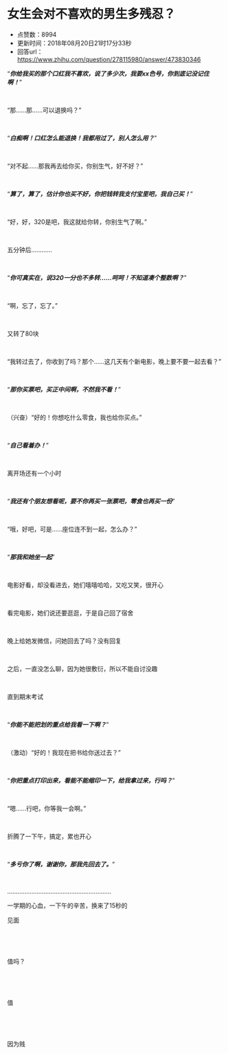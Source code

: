 # 女生会对不喜欢的男生多残忍？
- 点赞数：8994
- 更新时间：2018年08月20日21时17分33秒
- 回答url：https://www.zhihu.com/question/278115980/answer/473830346
<body>
 <p data-pid="XXmkQH0E">“<b><i>你给我买的那个口红我不喜欢，说了多少次，我要xx色号，你到底记没记住啊！</i></b>”</p>
 <p class="ztext-empty-paragraph"><br></p>
 <p data-pid="QvufOTto">“那……那……可以退换吗？”</p>
 <p class="ztext-empty-paragraph"><br></p>
 <p data-pid="LjeHBFiQ">“<b><i>白痴啊！口红怎么能退换！我都用过了，别人怎么用？</i></b>”</p>
 <p class="ztext-empty-paragraph"><br></p>
 <p data-pid="ufkmXWh3">“对不起……那我再去给你买，你别生气，好不好？”</p>
 <p class="ztext-empty-paragraph"><br></p>
 <p data-pid="uuskI51m">“<b><i>算了，算了，估计你也买不好，你把钱转我支付宝里吧，我自己买！</i></b>”</p>
 <p class="ztext-empty-paragraph"><br></p>
 <p data-pid="Yk_3tMmt">“好，好，320是吧，我这就给你转，你别生气了啊。”</p>
 <p class="ztext-empty-paragraph"><br></p>
 <p data-pid="UaeRKQ6d">五分钟后…………</p>
 <p class="ztext-empty-paragraph"><br></p>
 <p data-pid="NPBWsxqj">“<b><i>你可真实在，说320一分也不多转……呵呵！不知道凑个整数啊？</i></b>”</p>
 <p class="ztext-empty-paragraph"><br></p>
 <p data-pid="W1u_IFgi">“啊，忘了，忘了。”</p>
 <p class="ztext-empty-paragraph"><br></p>
 <p data-pid="7lrwICdh">又转了80块</p>
 <p class="ztext-empty-paragraph"><br></p>
 <p data-pid="qxoLn54R">“我转过去了，你收到了吗？那个……这几天有个新电影，晚上要不要一起去看？”</p>
 <p class="ztext-empty-paragraph"><br></p>
 <p data-pid="pCWMTrK9">“<b><i>那你买票吧，买正中间啊，不然我不看！</i></b>”</p>
 <p class="ztext-empty-paragraph"><br></p>
 <p data-pid="yoimLjh_">（兴奋）“好的！你想吃什么零食，我也给你买点。”</p>
 <p class="ztext-empty-paragraph"><br></p>
 <p data-pid="tkW7XJ-z">“<b><i>自己看着办！</i></b>”</p>
 <p class="ztext-empty-paragraph"><br></p>
 <p data-pid="ScPdbau0">离开场还有一个小时</p>
 <p class="ztext-empty-paragraph"><br></p>
 <p data-pid="PrxK9ciG">“<b><i>我还有个朋友想看呢，要不你再买一张票吧，零食也再买一份</i></b>”</p>
 <p class="ztext-empty-paragraph"><br></p>
 <p data-pid="bhnXE8N_">“哦，好吧，可是……座位连不到一起，怎么办？”</p>
 <p class="ztext-empty-paragraph"><br></p>
 <p data-pid="9IIxJWPP">“<b><i>那我和她坐一起</i></b>”</p>
 <p class="ztext-empty-paragraph"><br></p>
 <p data-pid="TgH-S7v6">电影好看，却没看进去，她们嘻嘻哈哈，又吃又笑，很开心</p>
 <p class="ztext-empty-paragraph"><br></p>
 <p data-pid="L7CgtnRe">看完电影，她们说还要逛逛，于是自己回了宿舍</p>
 <p class="ztext-empty-paragraph"><br></p>
 <p data-pid="Nm98v8zW">晚上给她发微信，问她回去了吗？没有回复</p>
 <p class="ztext-empty-paragraph"><br></p>
 <p data-pid="jWW9pxo2">之后，一直没怎么聊，因为她很敷衍，所以不能自讨没趣</p>
 <p class="ztext-empty-paragraph"><br></p>
 <p data-pid="hoVZ6oFL">直到期末考试</p>
 <p class="ztext-empty-paragraph"><br></p>
 <p data-pid="HJ79ff9s">“<b><i>你能不能把划的重点给我看一下啊？</i></b>”</p>
 <p class="ztext-empty-paragraph"><br></p>
 <p data-pid="coVqcUeL">（激动）“好的！我现在把书给你送过去？”</p>
 <p class="ztext-empty-paragraph"><br></p>
 <p data-pid="KsEjrzbF">“<b><i>你把重点打印出来，看能不能缩印一下，给我拿过来，行吗？</i></b>”</p>
 <p class="ztext-empty-paragraph"><br></p>
 <p data-pid="ADfUoIKc">“嗯……行吧，你等我一会啊。”</p>
 <p class="ztext-empty-paragraph"><br></p>
 <p data-pid="qCiQ2Tsg">折腾了一下午，搞定，累也开心</p>
 <p class="ztext-empty-paragraph"><br></p>
 <p data-pid="zJ1l3Nxq">“<b><i>多亏你了啊，谢谢你，那我先回去了。</i></b>”</p>
 <p class="ztext-empty-paragraph"><br></p>
 <p data-pid="HQCK-83P">……………………………………………………</p>
 <p data-pid="EXk1hLPa">一学期的心血，一下午的辛苦，换来了15秒的</p>
 <p data-pid="UrnSNnh8">见面</p>
 <p class="ztext-empty-paragraph"><br></p>
 <p class="ztext-empty-paragraph"><br></p>
 <p data-pid="JvCooeaW">值吗？</p>
 <p class="ztext-empty-paragraph"><br></p>
 <p class="ztext-empty-paragraph"><br></p>
 <p data-pid="tTlzrNCV">值</p>
 <p class="ztext-empty-paragraph"><br></p>
 <p class="ztext-empty-paragraph"><br></p>
 <p data-pid="6yvKvfHH">因为贱</p>
 <p></p>
 <p></p>
 <p></p>
</body>